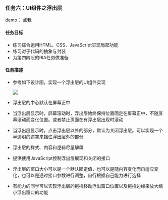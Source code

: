 ### 任务六：UI组件之浮出层

demo： [点我](http://www.kumo-ka.com/code/IFE-2017/YYXY/task_3/index.html)

#### 任务目标

- 练习综合运用HTML、CSS、JavaScript实现局部功能
- 练习对于代码的抽象与封装
- 为第四阶段的RIA任务做准备

####  任务描述

- 参考如下设计图，实现一个浮出层的UI组件实现

  ![](http://7xrp04.com1.z0.glb.clouddn.com/task_3_37_1.jpg)

- 浮出层的中心默认在屏幕正中

- 当浮出层显示时，屏幕滚动时，浮出层始终保持位置固定在屏幕正中，不随屏幕滚动而变化位置。或者禁止页面在有浮出层出现时滚动

- 当浮出层显示时，点击浮出层以外的部分，默认为关闭浮出层。可以实现一个半透明的遮罩来挡住浮出层外的部分

- 浮出层的样式、内容和逻辑尽量解耦

- 提供使用JavaScript控制浮出层展现和关闭的接口


- 浮出层的窗口大小可以是一个默认固定值，也可以是随内容变化而自适应变化，也可以是通过接口参数进行调整，自行根据自己能力进行选择
- 有能力的同学可以实现浮出层的拖拽移动浮出窗口位置以及拖拽边缘来放大缩小浮出窗口的功能